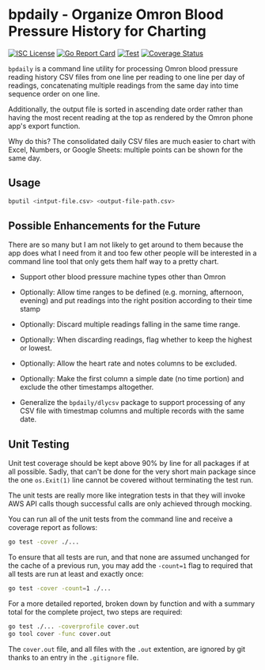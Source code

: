 # bpdaily - Organize Omron Blood Pressure History for Charting

[![ISC License][isc-img]][isc] [![Go Report Card][go-report]][go-report-card] [![Test][test-action]][test-action-runs] [![Coverage Status][cov-img]][cov]

`bpdaily` is a command line utility for processing Omron blood pressure reading history
CSV files from one line per reading to one line per day of readings, concatenating
multiple readings from the same day into time sequence order on one line.

Additionally, the output file is sorted in ascending date order rather than having the
most recent reading at the top as rendered by the Omron phone app's export function.

Why do this? The consolidated daily CSV files are much easier to chart with Excel,
Numbers, or Google Sheets: multiple points can be shown for the same day.

## Usage

```bash
bputil <intput-file.csv> <output-file-path.csv>
```

## Possible Enhancements for the Future

There are so many but I am not likely to get around to them because the app does
what I need from it and too few other people will be interested in a command line
tool that only gets them half way to a pretty chart.

* Support other blood pressure machine types other than Omron

* Optionally: Allow time ranges to be defined (e.g. morning, afternoon, evening) and put
readings into the right position according to their time stamp

* Optionally: Discard multiple readings falling in the same time range.

* Optionally: When discarding readings, flag whether to keep the highest or lowest.

* Optionally: Allow the heart rate and notes columns to be excluded.

* Optionally: Make the first column a simple date (no time portion) and exclude the other
timestamps altogether.

* Generalize the `bpdaily/dlycsv` package to support processing of any CSV file
with timestmap columns and multiple records with the same date.

## Unit Testing

Unit test coverage should be kept above 90% by line for all packages if at all
possible. Sadly, that can't be done for the very short main package since the
one `os.Exit(1)` line cannot be covered without terminating the test run.

The unit tests are really more like integration tests in that they will invoke
AWS API calls though successful calls are only achieved through mocking.

You can run all of the unit tests from the command line and receive a coverage
report as follows:

```bash
go test -cover ./...
```

To ensure that all tests are run, and that none are assumed unchanged for the
cache of a previous run, you may add the `-count=1` flag to required that all
tests are run at least and exactly once:

```bash
go test -cover -count=1 ./...
```

For a more detailed reported, broken down by function and with a summary total 
for the complete project, two steps are required:

```bash
go test ./... -coverprofile cover.out
go tool cover -func cover.out
```

The `cover.out` file, and all files with the `.out` extention, are ignored by
git thanks to an entry in the `.gitignore` file.

[isc-img]: https://img.shields.io/badge/License-ISC-blue.svg
[isc]: https://github.com/mikebway/bpdaily/blob/master/LICENSE

[go-report]: https://goreportcard.com/badge/github.com/mikebway/bpdaily
[go-report-card]: https://goreportcard.com/report/github.com/mikebway/bpdaily

[test-action]: https://github.com/mikebway/bpdaily/workflows/Tests/badge.svg
[test-action-runs]: https://github.com/mikebway/bpdaily/actions?query=workflow%3ATests

[cov-img]: https://codecov.io/gh/mikebway/bpdaily/branch/master/graph/badge.svg
[cov]: https://codecov.io/gh/mikebway/bpdaily